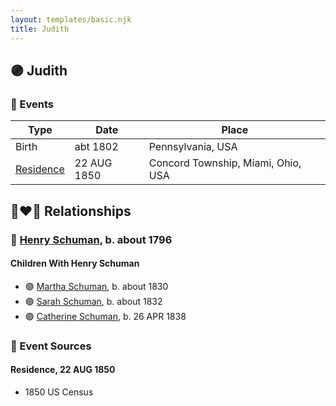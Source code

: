 ```yaml
---
layout: templates/basic.njk
title: Judith
---
```

## 🟣 Judith

### 📆 Events

Type | Date | Place
------ | ------ | ------
Birth | abt 1802 | Pennsylvania, USA
[Residence](#event-a9710549-f868-4ba3-9efb-ffe9dc8d53ce) | 22 AUG 1850 | Concord Township, Miami, Ohio, USA

## 👩‍❤️‍👨 Relationships

### 🔵 [Henry Schuman](/people/6/6084048), b. about 1796

#### Children With Henry Schuman
* 🟣 [Martha Schuman](/people/8/85879963), b. about 1830
* 🟣 [Sarah Schuman](/people/9/98600610), b. about 1832
* 🟣 [Catherine Schuman](/people/3/39599940), b. 26 APR 1838
### 📰 Event Sources

#### <a id="event-a9710549-f868-4ba3-9efb-ffe9dc8d53ce"></a> Residence, 22 AUG 1850
* 1850 US Census
